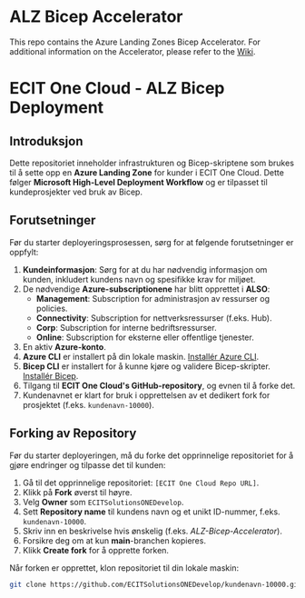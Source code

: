 # ALZ Bicep Accelerator

This repo contains the Azure Landing Zones Bicep Accelerator. For additional information on the Accelerator, please refer to the [Wiki](https://github.com/Azure/ALZ-Bicep/wiki/Accelerator).


# ECIT One Cloud - ALZ Bicep Deployment

## Introduksjon

Dette repositoriet inneholder infrastrukturen og Bicep-skriptene som brukes til å sette opp en **Azure Landing Zone** for kunder i ECIT One Cloud. Dette følger **Microsoft High-Level Deployment Workflow** og er tilpasset til kundeprosjekter ved bruk av Bicep.

## Forutsetninger

Før du starter deployeringsprosessen, sørg for at følgende forutsetninger er oppfylt:

1. **Kundeinformasjon**: Sørg for at du har nødvendig informasjon om kunden, inkludert kundens navn og spesifikke krav for miljøet.
2. De nødvendige **Azure-subscriptionene** har blitt opprettet i **ALSO**:
   - **Management**: Subscription for administrasjon av ressurser og policies.
   - **Connectivity**: Subscription for nettverksressurser (f.eks. Hub).
   - **Corp**: Subscription for interne bedriftsressurser.
   - **Online**: Subscription for eksterne eller offentlige tjenester.
3. En aktiv **Azure-konto**.
4. **Azure CLI** er installert på din lokale maskin. [Installér Azure CLI](https://docs.microsoft.com/en-us/cli/azure/install-azure-cli).
5. **Bicep CLI** er installert for å kunne kjøre og validere Bicep-skripter. [Installér Bicep](https://docs.microsoft.com/en-us/azure/azure-resource-manager/bicep/install).
6. Tilgang til **ECIT One Cloud's GitHub-repository**, og evnen til å forke det.
7. Kundenavnet er klart for bruk i opprettelsen av et dedikert fork for prosjektet (f.eks. `kundenavn-10000`).

## Forking av Repository

Før du starter deployeringen, må du forke det opprinnelige repositoriet for å gjøre endringer og tilpasse det til kunden:

1. Gå til det opprinnelige repositoriet: `[ECIT One Cloud Repo URL]`.
2. Klikk på **Fork** øverst til høyre.
3. Velg **Owner** som `ECITSolutionsONEDevelop`.
4. Sett **Repository name** til kundens navn og et unikt ID-nummer, f.eks. `kundenavn-10000`.
5. Skriv inn en beskrivelse hvis ønskelig (f.eks. *ALZ-Bicep-Accelerator*).
6. Forsikre deg om at kun **main**-branchen kopieres.
7. Klikk **Create fork** for å opprette forken.

Når forken er opprettet, klon repositoriet til din lokale maskin:

```bash
git clone https://github.com/ECITSolutionsONEDevelop/kundenavn-10000.git

